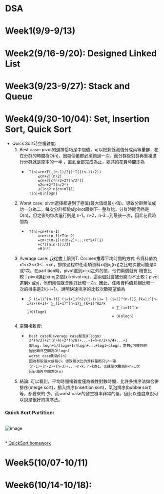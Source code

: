 # DSA 



Week1(9/9-9/13)
===============
Week2(9/16-9/20): Designed Linked List
=======================================
Week3(9/23-9/27): Stack and Queue
==================================
Week4(9/30-10/04): Set, Insertion Sort, Quick Sort
===================================================
* Quick Sort時空複雜度: 
   1. Best case: 
      pivot的選擇恰巧是中間值，可以把剩餘測值分成兩等量群，花在分群的時間為O(n)，因每個值都必須跑過一次。而分群後對群再重複進行分群就是原本的一半
      ，直到全部完成為止，總共的花費時間即為  
      -      T(n)=cn+T(⌊(n-1)/2⌋)+T(⌈(n-1)/2⌉)  
                 ≤cn+2T(n/2)
                 ≤cn+2[c*n/2+2T(n/2²)]
                 ≤2cn+2²T(n/2²)
                 ≤(log2 n)cn+nT(1)
             T(n)=O(nlogn)
   2. Worst case: 
      pivot選擇都選到了極值(最大值或最小值)，導致分群無法成功一分為二，每次分群都變成pivot跟剩下一整群比。分群時間仍然是O(n)，但之後的每次進行則是
      n-1，n-2，n-3...到最後一次，因此花費時間為  
      -      T(n)=cn+T(n-1)
                 =cn+c(n-1)+T(n-2)
                 =cn+c(n-1)+c(n-2)+...+c*2+T(1)
                 =c*((n(n-1))/2)
                 =θ(n²)
   3. Average case: 
      我從書上讀到T. Cormen推導平均時間的方式
    	   令資料值為x1<x2<x3<...<xn，排序過程中任兩項資料xi跟xj(i<j)之比較次數可能是0或1次。在partition時，pivot選到xi-xj之外的值，他們兩個就有
      機會比較；pivot選到xi-xj之間(xi<pivot<xj)，這兩個就會被分開而不比較；pivot選到xi或xj，他們兩個就會剛好比較一次。因此，任兩資料值互相比較一
      次的機率是2/(j-i+1)，說明快速排序的比較次數期望值為
      -      ∑_(i=1)^(n-1)∑_(j=i+1)^n2/(j-i+1)= ∑_(i=1)^(n-1)∑_(k=1)^(n-i)2/(k+1)< ∑_(i=1)^(n-1)∑_(k=1)^n2/k
					                               = ∑_(i=1)^(n-1)O(logn)
					                               = O(nlogn)
   4. 空間複雜度: 
      -      best case和average case都是O(logn)
             2*(n/2)+2*(n/4)+2*(n/8)+...+1=n+n/2+n/4+...+1 
             取log，logn+1/2logn+1/4logn+...+log1=clogn，常數c可被忽略
             因此額外空間為O(logn)
             worst case則為O(n)
             因為都取最大或最小，導致每次比的資料量都只少一筆
             (n-1)+(n-2)+(n-3)+...+n-k，n-k為1，也就是次數為k=n-1次
             因此額外空間為O(n)
   5. 結論: 
      可以看到，平均時間複雜度僅為線性對數時間，比許多排序法如合併排序(merge sort)，插入排序(insertion sort)，氣泡排序(bubble sort)等，都要來的
      少，而worst case的發生機率非常的低，因此以速度來說可以說是很好的排序法。
      
### Quick Sort Partition:
 <br>  ![image](https://github.com/Nyar8712/homework/blob/master/IMG/QuickSort_Partition.jpg)

 <br>  * [QuickSort homework](https://github.com/Nyar8712/homework/blob/master/Week4/QuickSort.ipynb "my quick sort homework")

Week5(10/07-10/11)
==================
Week6(10/14-10/18):
===================

